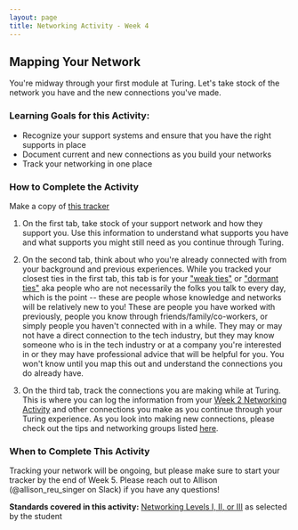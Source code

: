 ```yaml
---
layout: page
title: Networking Activity - Week 4
---
```


## Mapping Your Network
You're midway through your first module at Turing. Let's take stock of the network you have and the new connections you've made. 

### Learning Goals for this Activity:

* Recognize your support systems and ensure that you have the right supports in place
* Document current and new connections as you build your networks
* Track your networking in one place

### How to Complete the Activity
Make a copy of [this tracker](https://docs.google.com/spreadsheets/d/1C-JY4qBv4Dxc7A1DLvkiJ8IDJJvGR_uMHKztXL16nk8/edit?usp=sharing)

1. On the first tab, take stock of your support network and how they support you. Use this information to understand what supports you have and what supports you might still need as you continue through Turing.

2. On the second tab, think about who you're already connected with from your background and previous experiences. While you tracked your closest ties in the first tab, this tab is for your ["weak ties"](https://towardsdatascience.com/the-power-of-weak-ties-f1049c93f3a3) or ["dormant ties"](https://foundr.com/why-dormant-connections-may-be-the-most-powerful-network-you-have) aka people who are not necessarily the folks you talk to every day, which is the point -- these are people whose knowledge and networks will be relatively new to you! These are people you have worked with previously, people you know through friends/family/co-workers, or simply people you haven't connected with in a while. They may or may not have a direct connection to the tech industry, but they may know someone who is in the tech industry or at a company you're interested in or they may have professional advice that will be helpful for you. You won't know until you map this out and understand the connections you do already have.

3. On the third tab, track the connections you are making while at Turing. This is where you can log the information from your [Week 2 Networking Activity](/module_one/week_2_networking_activity) and other connections you make as you continue through your Turing experience. As you look into making new connections, please check out the tips and networking groups listed [here](/resources/outreach_networking_resources).

### When to Complete This Activity
Tracking your network will be ongoing, but please make sure to start your tracker by the end of Week 5. Please reach out to Allison (@allison_reu_singer on Slack) if you have any questions!

**Standards covered in this activity:** [Networking Levels I, II, or III](/standards_and_rubric/index) as selected by the student
